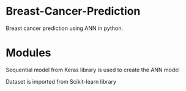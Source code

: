 # Breast-Cancer-Prediction
Breast cancer prediction using ANN in python.

# Modules
Sequential model from Keras library is used to create the ANN model

Dataset is imported from Scikit-learn library
